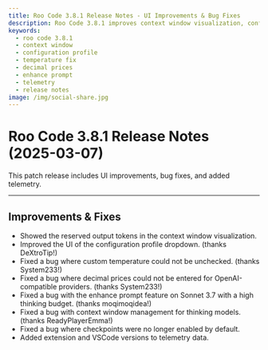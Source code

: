 ```yaml
---
title: Roo Code 3.8.1 Release Notes - UI Improvements & Bug Fixes
description: Roo Code 3.8.1 improves context window visualization, configuration profile UI, and fixes bugs with custom temperature, decimal prices, and enhance prompt features.
keywords:
  - roo code 3.8.1
  - context window
  - configuration profile
  - temperature fix
  - decimal prices
  - enhance prompt
  - telemetry
  - release notes
image: /img/social-share.jpg
---
```


# Roo Code 3.8.1 Release Notes (2025-03-07)

This patch release includes UI improvements, bug fixes, and added telemetry.

---

## Improvements & Fixes

*   Showed the reserved output tokens in the context window visualization.
*   Improved the UI of the configuration profile dropdown. (thanks DeXtroTip!)
*   Fixed a bug where custom temperature could not be unchecked. (thanks System233!)
*   Fixed a bug where decimal prices could not be entered for OpenAI-compatible providers. (thanks System233!)
*   Fixed a bug with the enhance prompt feature on Sonnet 3.7 with a high thinking budget. (thanks moqimoqidea!)
*   Fixed a bug with context window management for thinking models. (thanks ReadyPlayerEmma!)
*   Fixed a bug where checkpoints were no longer enabled by default.
*   Added extension and VSCode versions to telemetry data.